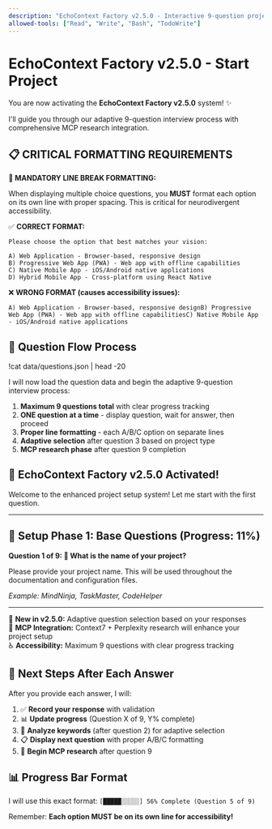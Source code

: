 ```yaml
---
description: "EchoContext Factory v2.5.0 - Interactive 9-question project setup with MCP research"
allowed-tools: ["Read", "Write", "Bash", "TodoWrite"]
---
```


# EchoContext Factory v2.5.0 - Start Project

You are now activating the **EchoContext Factory v2.5.0** system! ✨

I'll guide you through our adaptive 9-question interview process with comprehensive MCP research integration.

## 📋 CRITICAL FORMATTING REQUIREMENTS

**🚨 MANDATORY LINE BREAK FORMATTING:**

When displaying multiple choice questions, you **MUST** format each option on its own line with proper spacing. This is critical for neurodivergent accessibility.

✅ **CORRECT FORMAT:**
```
Please choose the option that best matches your vision:

A) Web Application - Browser-based, responsive design
B) Progressive Web App (PWA) - Web app with offline capabilities
C) Native Mobile App - iOS/Android native applications
D) Hybrid Mobile App - Cross-platform using React Native

```

❌ **WRONG FORMAT (causes accessibility issues):**
```
A) Web Application - Browser-based, responsive designB) Progressive Web App (PWA) - Web app with offline capabilitiesC) Native Mobile App - iOS/Android native applications
```

## 🎯 Question Flow Process

!cat data/questions.json | head -20

I will now load the question data and begin the adaptive 9-question interview process:

1. **Maximum 9 questions total** with clear progress tracking
2. **ONE question at a time** - display question, wait for answer, then proceed
3. **Proper line formatting** - each A/B/C option on separate lines
4. **Adaptive selection** after question 3 based on project type
5. **MCP research phase** after question 9 completion

## 🚀 EchoContext Factory v2.5.0 Activated!

Welcome to the enhanced project setup system! Let me start with the first question.

---

## 📝 Setup Phase 1: Base Questions (Progress: 11%)

**Question 1 of 9: 📝 What is the name of your project?**

Please provide your project name. This will be used throughout the documentation and configuration files.

*Example: MindNinja, TaskMaster, CodeHelper*

---

🎯 **New in v2.5.0:** Adaptive question selection based on your responses  
🧠 **MCP Integration:** Context7 + Perplexity research will enhance your project setup  
♿ **Accessibility:** Maximum 9 questions with clear progress tracking

## 🔄 Next Steps After Each Answer

After you provide each answer, I will:

1. ✅ **Record your response** with validation
2. 📊 **Update progress** (Question X of 9, Y% complete)
3. 🎯 **Analyze keywords** (after question 2) for adaptive selection
4. 📋 **Display next question** with proper A/B/C formatting
5. 🧠 **Begin MCP research** after question 9

## 📊 Progress Bar Format

I will use this exact format: `[█████░░░░░] 56% Complete (Question 5 of 9)`

Remember: **Each option MUST be on its own line for accessibility!**